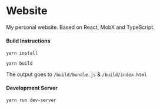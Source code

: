 # Website
My personal website. Based on React, MobX and TypeScript.

#### Build Instructions

`yarn install`

`yarn build`

The output goes to `/build/bundle.js` & `/build/index.html`

#### Development Server

`yarn run dev-server`
